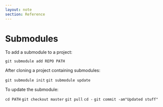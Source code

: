 ```yaml
---
layout: note
section: Reference
---
```


# Submodules

To add a submodule to a project:

`git submodule add REPO PATH`

After cloning a project containing submodules:

`git submodule init`
`git submodule update`


To update the submodule:

`cd PATH`
`git checkout master`
`git pull`
`cd -`
`git commit -am"Updated stuff"`


